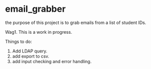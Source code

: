 # email_grabber
the purpose of this project is to grab emails from a list of student IDs. 

Wag1. This is a work in progress. 

Things to do:
1. Add LDAP query.
2. add export to csv.
3. add input checking and error handling.

